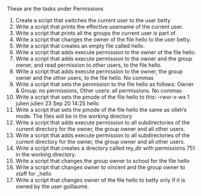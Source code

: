 These are the tasks under Permissions
1. Create a script that switches the current user to the user betty
2. Write a script that prints the effective username of the current user.
3. Write a script that prints all the groups the current user is part of.
4. Write a script that changes the owner of the file hello to the user betty.
5. Write a script that creates an empty file called hello.
5. Write a script that adds execute permission to the owner of the file hello.
6. Write a script that adds execute permission to the owner and the group owner, and read permission to other users, to the file hello.
7. Write a script that adds execute permission to the owner, the group owner and the other users, to the file hello. No commas
8. Write a script that sets the permission to the file hello as follows: Owner & Group: no permissions, Other users: all permissions. No commas
8. Write a script that sets the pmode of the file hello to this: -rwxr-x-wx 1 julien julien 23 Sep 20 14:25 hello
8. Write a script that sets the pmode of the file hello the same as olleh’s mode. The files will be in the working directory
11. Write a script that adds execute permission to all subdirectories of the current directory for the owner, the group owner and all other users.
11. Write a script that adds execute permission to all subdirectories of the current directory for the owner, the group owner and all other users.
12. Write a script that creates a directory called my_dir with permissions 751 in the working directory.
12. Write a script that changes the group owner to school for the file hello
14. Write a script that changes owner to vincent and the group owner to staff for _hello
14. Write a script that changes owner of the file hello to betty only if it is owned by the user guillaume.

